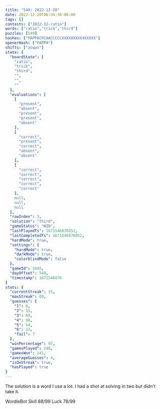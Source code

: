 ```yaml
---
title: "549: 2022-12-20"
date: 2022-12-20T06:34:36-08:00
tags: []
contests: ["2022-12-ratio"]
words: ["ratio","trick","third"]
puzzles: [549]
hashes: ["PAPPACPCAACCCCCXXXXXXXXXXXXXXX"]
openerHash: ["PAPPA"]
shifts: ["zoqan"]
state: {
  "boardState": [
    "ratio",
    "trick",
    "third",
    "",
    "",
    ""
  ],
  "evaluations": [
    [
      "present",
      "absent",
      "present",
      "present",
      "absent"
    ],
    [
      "correct",
      "present",
      "correct",
      "absent",
      "absent"
    ],
    [
      "correct",
      "correct",
      "correct",
      "correct",
      "correct"
    ],
    null,
    null,
    null
  ],
  "rowIndex": 3,
  "solution": "third",
  "gameStatus": "WIN",
  "lastPlayedTs": 1671546876052,
  "lastCompletedTs": 1671546876052,
  "hardMode": true,
  "settings": {
    "hardMode": true,
    "darkMode": true,
    "colorblindMode": false
  },
  "gameId": 1045,
  "dayOffset": 549,
  "timestamp": 1671546876
}
stats: {
  "currentStreak": 15,
  "maxStreak": 69,
  "guesses": {
    "1": 0,
    "2": 15,
    "3": 69,
    "4": 90,
    "5": 54,
    "6": 13,
    "fail": 7
  },
  "winPercentage": 97,
  "gamesPlayed": 248,
  "gamesWon": 241,
  "averageGuesses": 4,
  "isOnStreak": true,
  "hasPlayed": true
}
---
```

<!-- more -->
The solution is a word I use a lot. I had a shot at solving in two but didn't take it.

WordleBot
Skill 88/99
Luck 78/99
